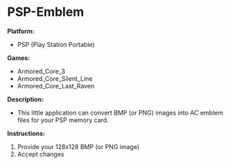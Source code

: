 # PSP-Emblem

**Platform:** 
- PSP (Play Station Portable)

**Games:**
- Armored_Core_3
- Armored_Core_Silent_Line
- Armored_Core_Last_Raven

**Description:**
- This little application can convert BMP (or PNG) images into AC emblem files for your PSP memory card. 

**Instructions:**
1. Provide your 128x128 BMP (or PNG image)
2. Accept changes
